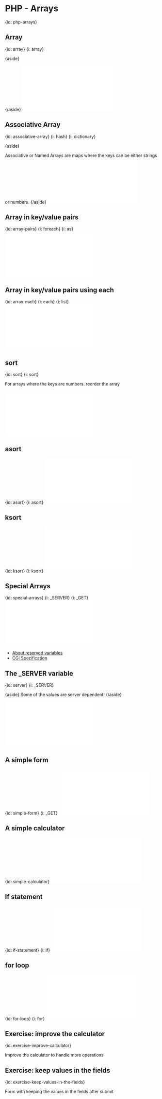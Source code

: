 # PHP - Arrays
{id: php-arrays}

## Array
{id: array}
{i: array}

{aside}

{/aside}
![](examples/intro/array.php)


## Associative Array
{id: associative-array}
{i: hash}
{i: dictionary}

{aside}

Associative or Named Arrays are maps where the keys can be either strings or numbers.
{/aside}
![](examples/intro/associative_array.php)


## Array in key/value pairs
{id: array-pairs}
{i: foreach}
{i: as}
![](examples/intro/array_pairs.php)


## Array in key/value pairs using each
{id: array-each}
{i: each}
{i: list}
![](examples/intro/array_each.php)


## sort
{id: sort}
{i: sort}

For arrays where the keys are numbers. reorder the array

![](examples/intro/sort.php)


## asort
{id: asort}
{i: asort}
![](examples/intro/asort.php)


## ksort
{id: ksort}
{i: ksort}
![](examples/intro/ksort.php)


## Special Arrays
{id: special-arrays}
{i: _SERVER}
{i: _GET}
![](examples/intro/special_arrays.php)

* [About reserved variables](http://www.php.net/manual/en/reserved.variables.php)
* [CGI Specification](http://hoohoo.ncsa.uiuc.edu/cgi/env.html)



## The _SERVER variable
{id: server}
{i: _SERVER}

{aside}
Some of the values are server dependent!
{/aside}

![](examples/intro/all_server_variables.php)



## A simple form
{id: simple-form}
{i: _GET}
![](examples/intro/simple_form.php)


## A simple calculator
{id: simple-calculator}
![](examples/intro/simple_calculator.php)


## If statement
{id: if-statement}
{i: if}
![](examples/intro/if_statement.php)


## for loop
{id: for-loop}
{i: for}
![](examples/intro/for_loop.php)


## Exercise: improve the calculator
{id: exercise-improve-calculator}

Improve the calculator to handle more operations



## Exercise: keep values in the fields
{id: exercise-keep-values-in-the-fields}

Form with keeping the values in the fields after submit




